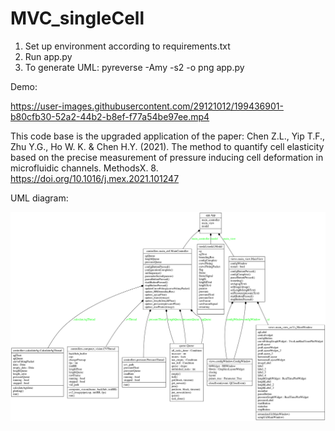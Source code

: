 # MVC_singleCell

1. Set up environment according to requirements.txt
2. Run app.py
3. To generate UML: pyreverse -Amy -s2 -o png app.py

Demo:

https://user-images.githubusercontent.com/29121012/199436901-b80cfb30-52a2-44b2-b8ef-f77a54be97ee.mp4

This code base is the upgraded application of the paper:
Chen Z.L., Yip T.F., Zhu Y.G., Ho W. K. & Chen H.Y. (2021). The method to quantify cell elasticity based on the precise measurement of pressure inducing cell deformation in microfluidic channels. MethodsX. 8. https://doi.org/10.1016/j.mex.2021.101247

UML diagram:

![alt text](https://github.com/catmasteryip/MVC_singleCell/blob/main/classes.png?raw=true)

